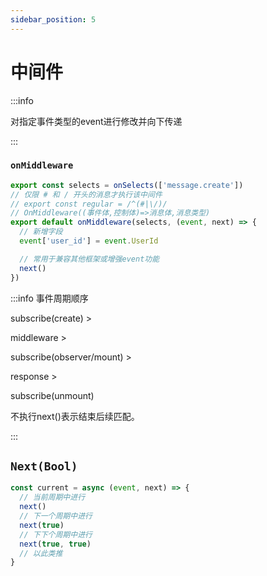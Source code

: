 ```yaml
---
sidebar_position: 5
---
```


# 中间件

:::info

对指定事件类型的event进行修改并向下传递

:::

### `onMiddleware`

```ts title="src/middleware/**/*/mw.ts"
export const selects = onSelects(['message.create'])
// 仅限 # 和 / 开头的消息才执行该中间件
// export const regular = /^(#|\/)/
// OnMiddleware((事件体,控制体)=>消息体,消息类型)
export default onMiddleware(selects, (event, next) => {
  // 新增字段
  event['user_id'] = event.UserId

  // 常用于兼容其他框架或增强event功能
  next()
})
```

:::info 事件周期顺序

subscribe(create) >

middleware >

subscribe(observer/mount) >

response >

subscribe(unmount)

不执行next()表示结束后续匹配。

:::

## `Next(Bool)`

```ts
const current = async (event, next) => {
  // 当前周期中进行
  next()
  // 下一个周期中进行
  next(true)
  // 下下个周期中进行
  next(true, true)
  // 以此类推
}
```
